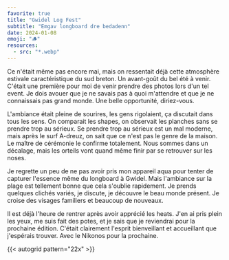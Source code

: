 ```yaml
---
favorite: true
title: "Gwidel Log Fest"
subtitle: "Emgav longboard dre bedadenn"
date: 2024-01-08
emoji: "🪵"
resources:
  - src: "*.webp"
---
```


Ce n'était même pas encore mai, mais on ressentait déjà cette atmosphère estivale caractéristique du sud breton. Un avant-goût du bel été à venir. C'était une première pour moi de venir prendre des photos lors d'un tel event. Je dois avouer que je ne savais pas à quoi m'attendre et que je ne connaissais pas grand monde. Une belle opportunité, diriez-vous.

L'ambiance était pleine de sourires, les gens rigolaient, ça discutait dans tous les sens. On comparait les shapes, on observait les planches sans se prendre trop au sérieux. Se prendre trop au sérieux est un mal moderne, mais après le surf A-dreuz, on sait que ce n'est pas le genre de la maison. Le maître de cérémonie le confirme totalement. Nous sommes dans un décalage, mais les orteils vont quand même finir par se retrouver sur les noses.

Je regrette un peu de ne pas avoir pris mon appareil aqua pour tenter de capturer l'essence même du longboard à Gwidel. Mais l'ambiance sur la plage est tellement bonne que cela s'oublie rapidement. Je prends quelques clichés variés, je discute, je découvre le beau monde présent. Je croise des visages familiers et beaucoup de nouveaux.

Il est déjà l'heure de rentrer après avoir apprécié les heats. J'en ai pris plein les yeux, me suis fait des potes, et je sais que je reviendrai pour la prochaine édition. C'était clairement l'esprit bienveillant et accueillant que j'espérais trouver. Avec le Nikonos pour la prochaine.

{{< autogrid pattern="22x" >}}
